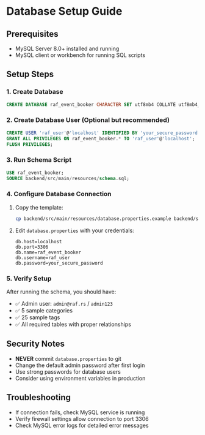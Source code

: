 # Database Setup Guide

## Prerequisites
- MySQL Server 8.0+ installed and running
- MySQL client or workbench for running SQL scripts

## Setup Steps

### 1. Create Database
```sql
CREATE DATABASE raf_event_booker CHARACTER SET utf8mb4 COLLATE utf8mb4_unicode_ci;
```

### 2. Create Database User (Optional but recommended)
```sql
CREATE USER 'raf_user'@'localhost' IDENTIFIED BY 'your_secure_password';
GRANT ALL PRIVILEGES ON raf_event_booker.* TO 'raf_user'@'localhost';
FLUSH PRIVILEGES;
```

### 3. Run Schema Script
```sql
USE raf_event_booker;
SOURCE backend/src/main/resources/schema.sql;
```

### 4. Configure Database Connection
1. Copy the template: 
   ```bash
   cp backend/src/main/resources/database.properties.example backend/src/main/resources/database.properties
   ```

2. Edit `database.properties` with your credentials:
   ```properties
   db.host=localhost
   db.port=3306
   db.name=raf_event_booker
   db.username=raf_user
   db.password=your_secure_password
   ```

### 5. Verify Setup
After running the schema, you should have:
- ✅ Admin user: `admin@raf.rs` / `admin123`
- ✅ 5 sample categories
- ✅ 25 sample tags
- ✅ All required tables with proper relationships

## Security Notes
- **NEVER** commit `database.properties` to git
- Change the default admin password after first login
- Use strong passwords for database users
- Consider using environment variables in production

## Troubleshooting
- If connection fails, check MySQL service is running
- Verify firewall settings allow connection to port 3306
- Check MySQL error logs for detailed error messages